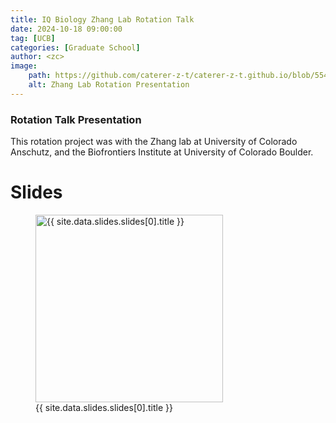 ```yaml
---
title: IQ Biology Zhang Lab Rotation Talk
date: 2024-10-18 09:00:00
tag: [UCB]
categories: [Graduate School]
author: <zc>    
image: 
    path: https://github.com/caterer-z-t/caterer-z-t.github.io/blob/5545b23c7c7a7ff462d4bf39bbccac8908c53566/assets/pdf/iq_bio_rotations/zhang_lab/20241018_zhang_lab_rotation_presentation.png
    alt: Zhang Lab Rotation Presentation
---
```


### Rotation Talk Presentation

This rotation project was with the Zhang lab at University of Colorado Anschutz, and the Biofrontiers Institute at University of Colorado Boulder. 

<h1>Slides</h1>
<div>
    <figure>
        <a href="{{ site.data.slides.slides[0].url }}" title="{{ site.data.slides.slides[0].title }}">
            <img class="thumb" width="300" src="{{ site.data.slides.slides[0].image_path }}" alt="{{ site.data.slides.slides[0].title }}">
        </a>
        <figcaption>{{ site.data.slides.slides[0].title }}</figcaption>
    </figure>
</div>
